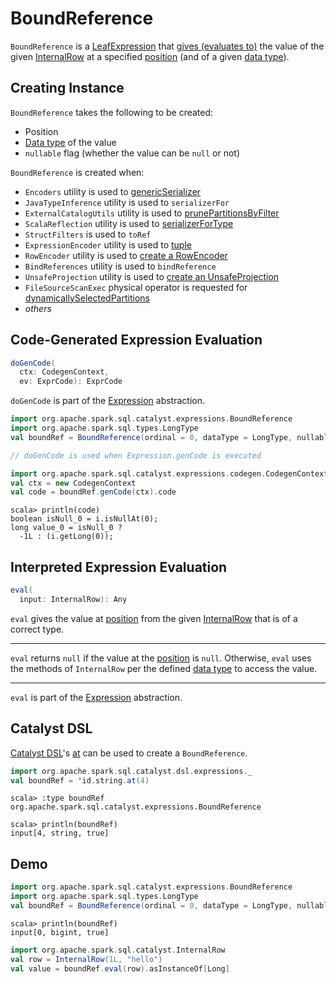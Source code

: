 # BoundReference

`BoundReference` is a [LeafExpression](Expression.md#LeafExpression) that [gives (evaluates to)](#eval) the value of the given [InternalRow](../InternalRow.md) at a specified [position](#ordinal) (and of a given [data type](#dataType)).

## Creating Instance

`BoundReference` takes the following to be created:

* <span id="ordinal"> Position
* <span id="dataType"> [Data type](../types/DataType.md) of the value
* <span id="nullable"> `nullable` flag (whether the value can be `null` or not)

`BoundReference` is created when:

* `Encoders` utility is used to [genericSerializer](../Encoders.md#genericSerializer)
* `JavaTypeInference` utility is used to `serializerFor`
* `ExternalCatalogUtils` utility is used to [prunePartitionsByFilter](../ExternalCatalogUtils.md#prunePartitionsByFilter)
* `ScalaReflection` utility is used to [serializerForType](../ScalaReflection.md#serializerForType)
* `StructFilters` is used to `toRef`
* `ExpressionEncoder` utility is used to [tuple](../ExpressionEncoder.md#tuple)
* `RowEncoder` utility is used to [create a RowEncoder](../RowEncoder.md#apply)
* `BindReferences` utility is used to `bindReference`
* `UnsafeProjection` utility is used to [create an UnsafeProjection](UnsafeProjection.md#create)
* `FileSourceScanExec` physical operator is requested for [dynamicallySelectedPartitions](../physical-operators/FileSourceScanExec.md#dynamicallySelectedPartitions)
* _others_

## <span id="doGenCode"> Code-Generated Expression Evaluation

```scala
doGenCode(
  ctx: CodegenContext,
  ev: ExprCode): ExprCode
```

`doGenCode` is part of the [Expression](Expression.md#doGenCode) abstraction.

```scala
import org.apache.spark.sql.catalyst.expressions.BoundReference
import org.apache.spark.sql.types.LongType
val boundRef = BoundReference(ordinal = 0, dataType = LongType, nullable = true)

// doGenCode is used when Expression.genCode is executed

import org.apache.spark.sql.catalyst.expressions.codegen.CodegenContext
val ctx = new CodegenContext
val code = boundRef.genCode(ctx).code
```

```text
scala> println(code)
boolean isNull_0 = i.isNullAt(0);
long value_0 = isNull_0 ?
  -1L : (i.getLong(0));
```

## <span id="eval"> Interpreted Expression Evaluation

```scala
eval(
  input: InternalRow): Any
```

`eval` gives the value at [position](#ordinal) from the given [InternalRow](../InternalRow.md) that is of a correct type.

---

`eval` returns `null` if the value at the [position](#ordinal) is `null`. Otherwise, `eval` uses the methods of `InternalRow` per the defined [data type](#dataType) to access the value.

---

`eval` is part of the [Expression](Expression.md#eval) abstraction.

## <span id="catalyst-dsl"><span id="at"> Catalyst DSL

[Catalyst DSL](../catalyst-dsl/index.md)'s [at](../catalyst-dsl/index.md#at) can be used to create a `BoundReference`.

```scala
import org.apache.spark.sql.catalyst.dsl.expressions._
val boundRef = 'id.string.at(4)
```

```text
scala> :type boundRef
org.apache.spark.sql.catalyst.expressions.BoundReference

scala> println(boundRef)
input[4, string, true]
```

## Demo

```scala
import org.apache.spark.sql.catalyst.expressions.BoundReference
import org.apache.spark.sql.types.LongType
val boundRef = BoundReference(ordinal = 0, dataType = LongType, nullable = true)
```

```text
scala> println(boundRef)
input[0, bigint, true]
```

```scala
import org.apache.spark.sql.catalyst.InternalRow
val row = InternalRow(1L, "hello")
val value = boundRef.eval(row).asInstanceOf[Long]
```
